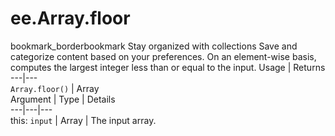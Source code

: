  
#  ee.Array.floor
bookmark_borderbookmark Stay organized with collections  Save and categorize content based on your preferences.
On an element-wise basis, computes the largest integer less than or equal to the input.
Usage | Returns  
---|---  
`Array.floor()` | Array  
Argument | Type | Details  
---|---|---  
this: `input` | Array | The input array.  
